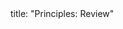 <frontmatter>
title: "Principles: Review"
</frontmatter>

<include src="unit-inPage-asFlat.md" boilerplate />